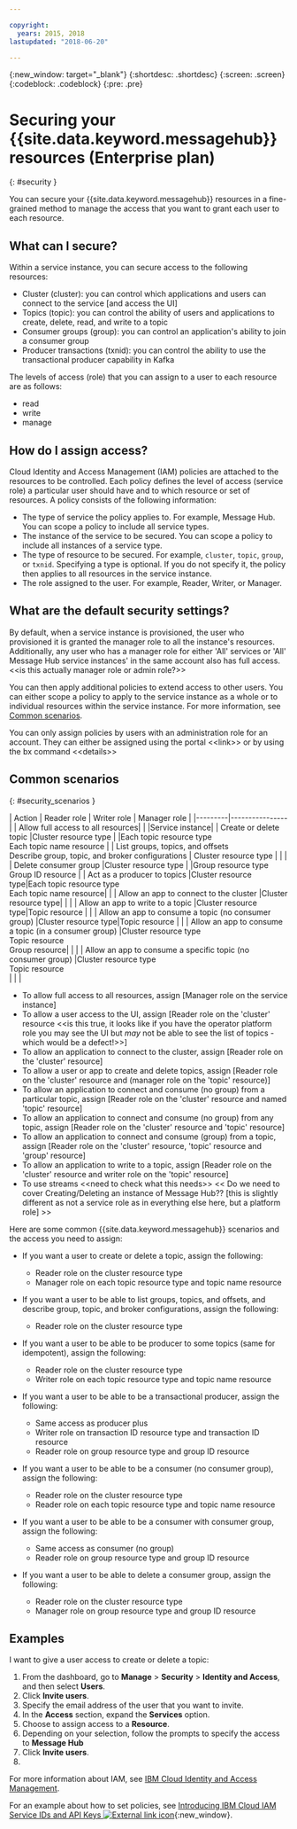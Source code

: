 ```yaml
---

copyright:
  years: 2015, 2018
lastupdated: "2018-06-20"

---
```


{:new_window: target="_blank"}
{:shortdesc: .shortdesc}
{:screen: .screen}
{:codeblock: .codeblock}
{:pre: .pre}

# Securing your {{site.data.keyword.messagehub}} resources (Enterprise plan)
{: #security }

You can secure your {{site.data.keyword.messagehub}} resources in a fine-grained method to manage the access that you want to grant each user to each resource.

## What can I secure?

Within a service instance, you can secure access to the following resources:
* Cluster (cluster): you can control which applications and users can connect to the service [and access the UI] 
* Topics (topic): you can control the ability of users and applications to create, delete, read, and write to a topic 
* Consumer groups (group): you can control an application's ability to join a consumer group 
* Producer transactions (txnid): you can control the ability to use the transactional producer capability in Kafka 

The levels of access (role) that you can assign to a user to each resource are as follows:
* read
* write
* manage

<!-- comment from Charlie and my reply 
CM: need to confirm if hierarchical e.g. write includes read - and doc. 
KR: I think they do inherit the lower level access https://console.bluemix.net/docs/iam/users_roles.html#iamusermanrol 
-->


## How do I assign access?

Cloud Identity and Access Management (IAM) policies are attached to the resources to be controlled. Each policy defines the level of access (service role) a particular user should have and to which resource or set of resources. A policy consists of the following information: 
* The type of service the policy applies to. For example, Message Hub. You can scope a policy to include all service types. 
* The instance of the service to be secured. You can scope a policy to include all instances of a service type. 
* The type of resource to be secured. For example, <code>cluster</code>, <code>topic</code>, <code>group</code>, or <code>txnid</code>. Specifying a type is optional. If you do not specify it, the policy then applies to all resources in the service instance. 
* The role assigned to the user. For example, Reader, Writer, or Manager. 

## What are the default security settings?

By default, when a service instance is provisioned, the user who provisioned it is granted the manager role to all the instance's resources. Additionally, any user who has a manager role for either 'All' services or 'All' Message Hub service instances' in the same account also has full access. &lt;&lt;is this actually manager role or admin role?&gt;&gt;

You can then apply additional policies to extend access to other users. You can either scope a policy to apply to the service instance as a whole or to individual resources within the service instance. For more information, see [Common scenarios](#security_scenarios).

You can only assign policies by users with an administration role for an account. They can either be assigned using the portal &lt;&lt;link&gt;&gt; or by using the bx command &lt;&lt;details&gt;&gt;


## Common scenarios
{: #security_scenarios }

| Action | Reader role | Writer role | Manager role |
|---------|----------------|
| Allow full access to all resources|   |  |Service instance|
| Create or delete topic |Cluster resource type    |  |Each topic resource type <br/>Each topic name resource |
| List groups, topics, and offsets <br/> Describe group, topic, and broker configurations | Cluster resource type      |  |      |
| Delete consumer group |Cluster resource type |  |Group resource type <br/>Group ID resource      |
| Act as a producer to topics  |Cluster resource type|Each topic resource type <br/>Each topic name resource|      |
| Allow an app to connect to the cluster  |Cluster resource type|      |      |
| Allow an app to write to a topic  |Cluster resource type|Topic resource       |     |
| Allow an app to consume a topic (no consumer group)  |Cluster resource type|Topic resource       |     |
| Allow an app to consume a topic (in a consumer group)  |Cluster resource type <br/>Topic resource <br/> Group resource|      |     |
| Allow an app to consume a specific topic (no consumer group)  |Cluster resource type <br/>Topic resource <br/>|      |     |

* To allow full access to all resources, assign [Manager role on the service instance] 
* To allow a user access to the UI, assign [Reader role on the 'cluster' resource &lt;&lt;is this true, it looks like if you have the operator platform role you may see the UI but *may* not be able to see the list of topics - which would be a defect!&gt;&gt;] 
* To allow an application to connect to the cluster, assign [Reader role on the 'cluster' resource] 
* To allow a user or app to create and delete topics, assign [Reader role on the 'cluster' resource and (manager role on the 'topic' resource)] 
* To allow an application to connect and consume (no group) from a particular topic, assign [Reader role on the 'cluster' resource and named 'topic' resource] 
* To allow an application to connect and consume (no group) from any topic, assign [Reader role on the 'cluster' resource and 'topic' resource] 
* To allow an application to connect and consume (group) from a topic, assign [Reader role on the 'cluster' resource, 'topic' resource and 'group' resource] 
* To allow an application to write to a topic, assign [Reader role on the 'cluster' resource and writer role on the 'topic' resource] 
* To use streams &lt;&lt;need to check what this needs&gt;&gt; 
&lt;&lt; Do we need to cover Creating/Deleting an instance of Message Hub?? [this is slightly different as not a service role as in everything else here, but a platform role] &gt;&gt; 


Here are some common {{site.data.keyword.messagehub}} scenarios and the access you need to assign:

* If you want a user to create or delete a topic, assign the following:
    * Reader role on the cluster resource type
    * Manager role on each topic resource type and topic name resource

* If you want a user to be able to list groups, topics, and offsets, and describe group, topic, and broker configurations, assign the following:
    * Reader role on the cluster resource type

* If you want a user to be able to be producer to some topics (same for idempotent), assign the following:
    * Reader role on the cluster resource type
    * Writer role on each topic resource type and topic name resource

* If you want a user to be able to be a transactional producer, assign the following:
    * Same access as producer plus
    * Writer role on transaction ID resource type and transaction ID resource
    * Reader role on group resource type and group ID resource

* If you want a user to be able to be a consumer (no consumer group), assign the following:
    * Reader role on the cluster resource type
    * Reader role on each topic resource type and topic name resource

* If you want a user to be able to be a consumer with consumer group, assign the following:
    * Same access as consumer (no group)
    * Reader role on group resource type and group ID resource

* If you want a user to be able to delete a consumer group, assign the following:
    * Reader role on the cluster resource type
    * Manager role on group resource type and group ID resource

## Examples

I want to give a user access to create or delete a topic:

1. From the dashboard, go to **Manage** &gt; **Security** &gt; **Identity and Access**, and then select **Users**.
2. Click **Invite users**.
3. Specify the email address of the user that you want to invite.
4. In the **Access** section, expand the **Services** option.
5. Choose to assign access to a **Resource**.
6. Depending on your selection, follow the prompts to specify the access to **Message Hub** 
7. Click **Invite users**.
8. 


For more information about IAM, see 
[IBM Cloud Identity and Access Management](/docs/iam/index.html#iamoverview).

For an example about how to set policies, see 
[Introducing IBM Cloud IAM Service IDs and API Keys ![External link icon](../../icons/launch-glyph.svg "External link icon")](https://www.ibm.com/blogs/bluemix/2017/10/introducing-ibm-cloud-iam-service-ids-api-keys/){:new_window}.








